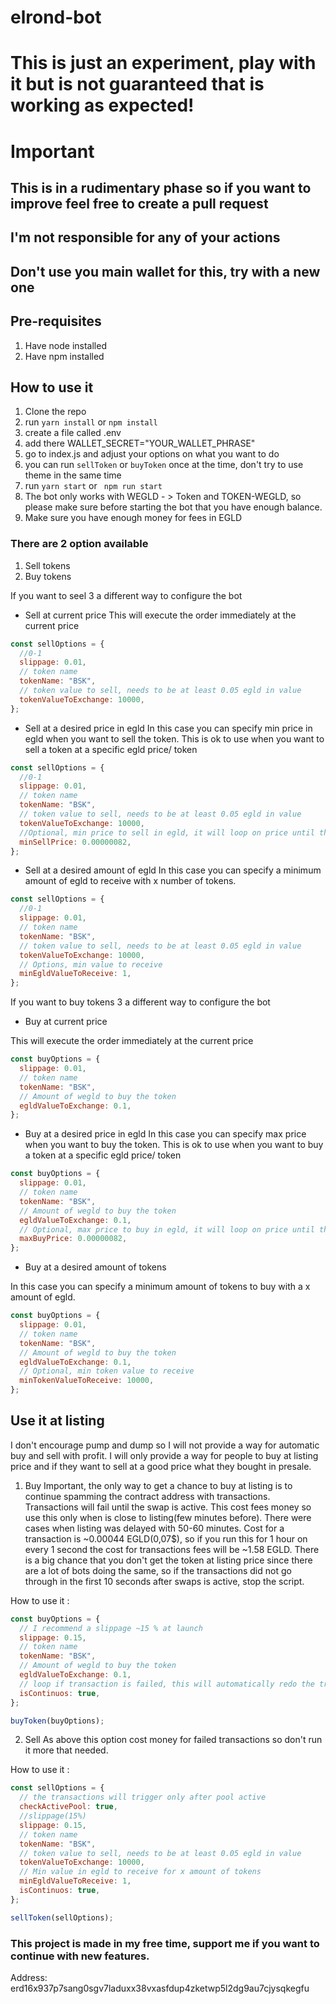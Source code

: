 # elrond-bot

# This is just an experiment, play with it but is not guaranteed that is working as expected!

# Important

## This is in a rudimentary phase so if you want to improve feel free to create a pull request

## I'm not responsible for any of your actions

## Don't use you main wallet for this, try with a new one


## Pre-requisites

1. Have node installed
2. Have npm installed
## How to use it

1. Clone the repo
2. run ```yarn install``` or ```npm install```
3. create a file called .env
4. add there WALLET_SECRET="YOUR_WALLET_PHRASE"
5. go to index.js and adjust your options on what you want to do
6. you can run `sellToken` or `buyToken` once at the time, don't try to use theme in the same time
7. run `yarn start` or ``` npm run start```
8. The bot only works with WEGLD - > Token and TOKEN-WEGLD, so please make sure before starting the bot that you have enough balance.
9. Make sure you have enough money for fees in EGLD

### There are 2 option available

1. Sell tokens
2. Buy tokens

If you want to seel 3 a different way to configure the bot

- Sell at current price
  This will execute the order immediately at the current price

```js
const sellOptions = {
  //0-1
  slippage: 0.01,
  // token name
  tokenName: "BSK",
  // token value to sell, needs to be at least 0.05 egld in value
  tokenValueToExchange: 10000,
};
```

- Sell at a desired price in egld
  In this case you can specify min price in egld when you want to sell the token. This is ok to use when you want to sell a token at a specific egld price/ token

```js
const sellOptions = {
  //0-1
  slippage: 0.01,
  // token name
  tokenName: "BSK",
  // token value to sell, needs to be at least 0.05 egld in value
  tokenValueToExchange: 10000,
  //Optional, min price to sell in egld, it will loop on price until the price reach the desired sell price including slippage if specified
  minSellPrice: 0.00000082,
};
```

- Sell at a desired amount of egld
  In this case you can specify a minimum amount of egld to receive with x number of tokens.

```js
const sellOptions = {
  //0-1
  slippage: 0.01,
  // token name
  tokenName: "BSK",
  // token value to sell, needs to be at least 0.05 egld in value
  tokenValueToExchange: 10000,
  // Options, min value to receive
  minEgldValueToReceive: 1,
};
```

If you want to buy tokens 3 a different way to configure the bot

- Buy at current price

This will execute the order immediately at the current price

```js
const buyOptions = {
  slippage: 0.01,
  // token name
  tokenName: "BSK",
  // Amount of wegld to buy the token
  egldValueToExchange: 0.1,
};
```

- Buy at a desired price in egld
  In this case you can specify max price when you want to buy the token. This is ok to use when you want to buy a token at a specific egld price/ token

```js
const buyOptions = {
  slippage: 0.01,
  // token name
  tokenName: "BSK",
  // Amount of wegld to buy the token
  egldValueToExchange: 0.1,
  // Optional, max price to buy in egld, it will loop on price until the price reach the desired buy price including slippage if specified
  maxBuyPrice: 0.00000082,
};
```

- Buy at a desired amount of tokens

In this case you can specify a minimum amount of tokens to buy with a x amount of egld.

```js
const buyOptions = {
  slippage: 0.01,
  // token name
  tokenName: "BSK",
  // Amount of wegld to buy the token
  egldValueToExchange: 0.1,
  // Optional, min token value to receive
  minTokenValueToReceive: 10000,
};
```

## Use it at listing

I don't encourage pump and dump so I will not provide a way for automatic buy and sell with profit. I will only provide a way for people to buy at listing price and if they want to sell at a good price what they bought in presale.

1. Buy
   Important, the only way to get a chance to buy at listing is to continue spamming the contract address with transactions. Transactions will fail until the swap is active. This cost fees money so use this only when is close to listing(few minutes before).
   There were cases when listing was delayed with 50-60 minutes. Cost for a transaction is ~0.00044 EGLD(0,07\$), so if you run this for 1 hour on every 1 second the cost for transactions fees will be ~1.58 EGLD.
   There is a big chance that you don't get the token at listing price since there are a lot of bots doing the same, so if the transactions did not go through in the first 10 seconds after swaps is active, stop the script.

How to use it :

```js
const buyOptions = {
  // I recommend a slippage ~15 % at launch
  slippage: 0.15,
  // token name
  tokenName: "BSK",
  // Amount of wegld to buy the token
  egldValueToExchange: 0.1,
  // loop if transaction is failed, this will automatically redo the transaction if it was failed
  isContinuos: true,
};

buyToken(buyOptions);
```

2. Sell
   As above this option cost money for failed transactions so don't run it more that needed.

How to use it :

```js
const sellOptions = {
  // the transactions will trigger only after pool active
  checkActivePool: true,
  //slippage(15%)
  slippage: 0.15,
  // token name
  tokenName: "BSK",
  // token value to sell, needs to be at least 0.05 egld in value
  tokenValueToExchange: 10000,
  // Min value in egld to receive for x amount of tokens
  minEgldValueToReceive: 1,
  isContinuos: true,
};

sellToken(sellOptions);
```


### This project is made in my free time, support me if you want to continue with new features. 

Address: erd16x937p7sang0sgv7laduxx38vxasfdup4zketwp5l2dg9au7cjysqkegfu